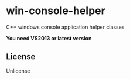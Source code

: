# win-console-helper

C++ windows console application helper classes

__You need VS2013 or latest version__

## License

Unlicense

